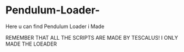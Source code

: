# Pendulum-Loader-
Here u can find Pendulum Loader i Made

REMEMBER THAT ALL THE SCRIPTS ARE MADE BY TESCALUS! I ONLY MADE THE LOEADER
